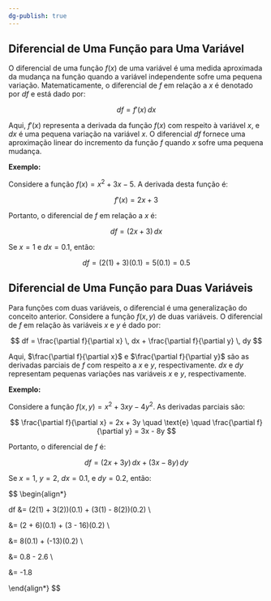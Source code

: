```yaml
---
dg-publish: true
---
```


## Diferencial de Uma Função para Uma Variável

O diferencial de uma função $f(x)$ de uma variável é uma medida aproximada da mudança na função quando a variável independente sofre uma pequena variação. Matematicamente, o diferencial de $f$ em relação a $x$ é denotado por $df$ e está dado por:

$$
df = f'(x) \, dx
$$

Aqui, $f'(x)$ representa a derivada da função $f(x)$ com respeito à variável $x$, e $dx$ é uma pequena variação na variável $x$. O diferencial $df$ fornece uma aproximação linear do incremento da função $f$ quando $x$ sofre uma pequena mudança.

**Exemplo:**

Considere a função $f(x) = x^2 + 3x - 5$. A derivada desta função é:

$$
f'(x) = 2x + 3
$$

Portanto, o diferencial de $f$ em relação a $x$ é:

$$
df = (2x + 3) \, dx
$$

Se $x = 1$ e $dx = 0.1$, então:

$$
df = (2(1) + 3)(0.1) = 5(0.1) = 0.5
$$

## Diferencial de Uma Função para Duas Variáveis

Para funções com duas variáveis, o diferencial é uma generalização do conceito anterior. Considere a função $f(x, y)$ de duas variáveis. O diferencial de $f$ em relação às variáveis $x$ e $y$ é dado por:

$$
df = \frac{\partial f}{\partial x} \, dx + \frac{\partial f}{\partial y} \, dy
$$

Aqui, $\frac{\partial f}{\partial x}$ e $\frac{\partial f}{\partial y}$ são as derivadas parciais de $f$ com respeito a $x$ e $y$, respectivamente. $dx$ e $dy$ representam pequenas variações nas variáveis $x$ e $y$, respectivamente.

**Exemplo:**

Considere a função $f(x, y) = x^2 + 3xy - 4y^2$. As derivadas parciais são:

$$
\frac{\partial f}{\partial x} = 2x + 3y \quad \text{e} \quad \frac{\partial f}{\partial y} = 3x - 8y
$$

Portanto, o diferencial de $f$ é:

$$
df = (2x + 3y) \, dx + (3x - 8y) \, dy
$$

Se $x = 1$, $y = 2$, $dx = 0.1$, e $dy = 0.2$, então:

$$
\begin{align*}

df &= (2(1) + 3(2))(0.1) + (3(1) - 8(2))(0.2) \\

   &= (2 + 6)(0.1) + (3 - 16)(0.2) \\

   &= 8(0.1) + (-13)(0.2) \\

   &= 0.8 - 2.6 \\

   &= -1.8

\end{align*}
$$
